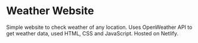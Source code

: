 # Weather Website

Simple website to check weather of any location. 
Uses OpenWeather API to get weather data, used HTML, CSS and JavaScript.
Hosted on Netlify.
